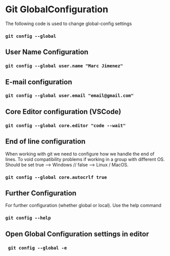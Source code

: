 # Git GlobalConfiguration

The following code is used to change global-config settings

### `git config --global`

## User Name Configuration

### `git config --global user.name "Marc Jimenez"`

## E-mail configuration

### `git config --global user.email "email@gmail.com"`

## Core Editor configuration (VSCode)

### `git config --global core.editor "code --wait"`

## End of line configuration

When working with git we need to configure how we handle the end of lines.
To void compatibility problems if working in a group with different OS.
Should be set true --> Windows // false --> Linux / MacOS.

### `git config --global core.autocrlf true`

## Further Configuration

For further configuration (whether global or local).
Use the help command

### `git config --help`

## Open Global Configuration settings in editor

### <code> git config --global -e </code>
